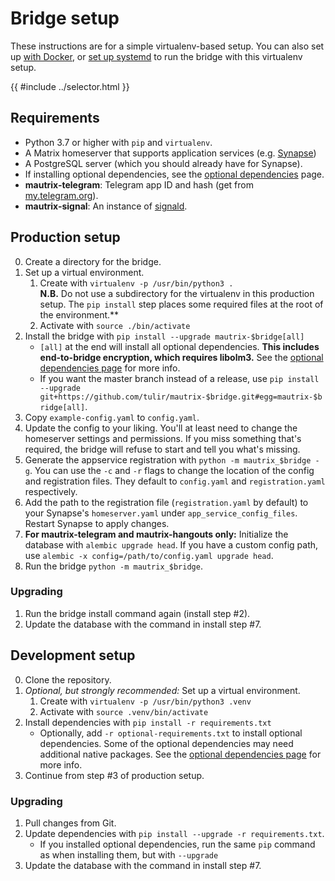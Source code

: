 # Bridge setup

These instructions are for a simple virtualenv-based setup. You can also set up
[with Docker](./docker.md), or [set up systemd](./systemd.md) to run the bridge
with this virtualenv setup.

{{ #include ../selector.html }}

## Requirements
* Python 3.7 or higher with `pip` and `virtualenv`.
* A Matrix homeserver that supports application services (e.g. [Synapse](https://github.com/matrix-org/synapse))
* A PostgreSQL server (which you should already have for Synapse).
* If installing optional dependencies, see the [optional dependencies](../optional-dependencies.md) page.
* <span class="bridge-filter" bridges="telegram">**mautrix-telegram**: </span>
  Telegram app ID and hash (get from [my.telegram.org](https://my.telegram.org/apps)).
* <span class="bridge-filter" bridges="signal">**mautrix-signal**: </span>
  An instance of [signald](https://gitlab.com/signald/signald).

## Production setup
0. Create a directory for the bridge.
1. Set up a virtual environment.
   1. Create with `virtualenv -p /usr/bin/python3 .`  
      **N.B.** Do not use a subdirectory for the virtualenv in this production
      setup. The `pip install` step places some required files at the root of
      the environment.**
   2. Activate with `source ./bin/activate`
2. Install the bridge with `pip install --upgrade mautrix-$bridge[all]`
   * `[all]` at the end will install all optional dependencies. **This includes
     end-to-bridge encryption, which requires libolm3.** See the
     [optional dependencies page](../optional-dependencies.md) for more info.
   * If you want the master branch instead of a release, use
     `pip install --upgrade git+https://github.com/tulir/mautrix-$bridge.git#egg=mautrix-$bridge[all]`.
3. Copy `example-config.yaml` to `config.yaml`.
4. Update the config to your liking. You'll at least need to change the
   homeserver settings and permissions. If you miss something that's required,
   the bridge will refuse to start and tell you what's missing.
5. Generate the appservice registration with `python -m mautrix_$bridge -g`.
   You can use the `-c` and `-r` flags to change the location of the config and
   registration files. They default to `config.yaml` and `registration.yaml`
   respectively.
6. Add the path to the registration file (`registration.yaml` by default) to
   your Synapse's `homeserver.yaml` under `app_service_config_files`.
   Restart Synapse to apply changes.
7. <span class="bridge-filter" bridges="telegram,hangouts">**For mautrix-telegram and mautrix-hangouts only:**</span>
   Initialize the database with `alembic upgrade head`. If you have a custom config
   path, use `alembic -x config=/path/to/config.yaml upgrade head`.
8. Run the bridge `python -m mautrix_$bridge`.

### Upgrading
1. Run the bridge install command again (install step #2).
2. Update the database with the command in install step #7.
   <span class="bridge-filter" bridges="telegram,hangouts"/>

## Development setup
0. Clone the repository.
1. _Optional, but strongly recommended:_ Set up a virtual environment.
   1. Create with `virtualenv -p /usr/bin/python3 .venv`
   2. Activate with `source .venv/bin/activate`
2. Install dependencies with `pip install -r requirements.txt`
   * Optionally, add `-r optional-requirements.txt` to install optional
     dependencies. Some of the optional dependencies may need additional native
     packages. See the [optional dependencies page](../optional-dependencies.md)
     for more info.
3. Continue from step #3 of production setup.

### Upgrading
1. Pull changes from Git.
2. Update dependencies with `pip install --upgrade -r requirements.txt`.
   * If you installed optional dependencies, run the same `pip` command as when installing them, but with `--upgrade`
3. Update the database with the command in install step #7.
   <span class="bridge-filter" bridges="telegram,hangouts"/>
